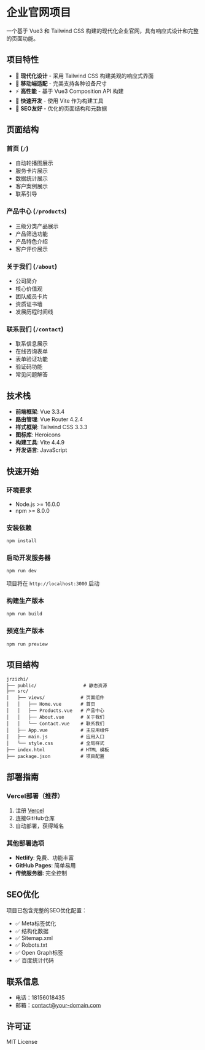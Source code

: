 # 企业官网项目

一个基于 Vue3 和 Tailwind CSS 构建的现代化企业官网，具有响应式设计和完整的页面功能。

## 项目特性

- 🎨 **现代化设计** - 采用 Tailwind CSS 构建美观的响应式界面
- 📱 **移动端适配** - 完美支持各种设备尺寸
- ⚡ **高性能** - 基于 Vue3 Composition API 构建
- 🚀 **快速开发** - 使用 Vite 作为构建工具
- 🎯 **SEO友好** - 优化的页面结构和元数据

## 页面结构

### 首页 (`/`)
- 自动轮播图展示
- 服务卡片展示
- 数据统计展示
- 客户案例展示
- 联系引导

### 产品中心 (`/products`)
- 三级分类产品展示
- 产品筛选功能
- 产品特色介绍
- 客户评价展示

### 关于我们 (`/about`)
- 公司简介
- 核心价值观
- 团队成员卡片
- 资质证书墙
- 发展历程时间线

### 联系我们 (`/contact`)
- 联系信息展示
- 在线咨询表单
- 表单验证功能
- 验证码功能
- 常见问题解答

## 技术栈

- **前端框架**: Vue 3.3.4
- **路由管理**: Vue Router 4.2.4
- **样式框架**: Tailwind CSS 3.3.3
- **图标库**: Heroicons
- **构建工具**: Vite 4.4.9
- **开发语言**: JavaScript

## 快速开始

### 环境要求

- Node.js >= 16.0.0
- npm >= 8.0.0

### 安装依赖

```bash
npm install
```

### 启动开发服务器

```bash
npm run dev
```

项目将在 `http://localhost:3000` 启动

### 构建生产版本

```bash
npm run build
```

### 预览生产版本

```bash
npm run preview
```

## 项目结构

```
jrzizhi/
├── public/                 # 静态资源
├── src/
│   ├── views/             # 页面组件
│   │   ├── Home.vue       # 首页
│   │   ├── Products.vue   # 产品中心
│   │   ├── About.vue      # 关于我们
│   │   └── Contact.vue    # 联系我们
│   ├── App.vue            # 主应用组件
│   ├── main.js            # 应用入口
│   └── style.css          # 全局样式
├── index.html             # HTML 模板
├── package.json           # 项目配置
```

## 部署指南

### Vercel部署（推荐）

1. 注册 [Vercel](https://vercel.com)
2. 连接GitHub仓库
3. 自动部署，获得域名

### 其他部署选项

- **Netlify**: 免费、功能丰富
- **GitHub Pages**: 简单易用
- **传统服务器**: 完全控制

## SEO优化

项目已包含完整的SEO优化配置：

- ✅ Meta标签优化
- ✅ 结构化数据
- ✅ Sitemap.xml
- ✅ Robots.txt
- ✅ Open Graph标签
- ✅ 百度统计代码

## 联系信息

- 电话：18156018435
- 邮箱：contact@your-domain.com

## 许可证

MIT License
